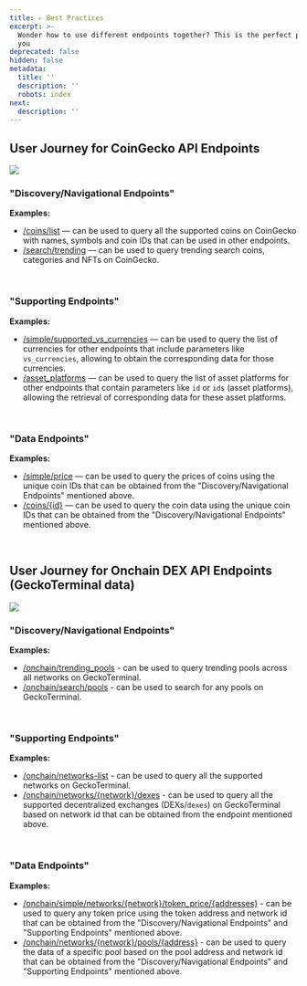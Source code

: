 ```yaml
---
title: ✍️ Best Practices
excerpt: >-
  Wonder how to use different endpoints together? This is the perfect place for
  you
deprecated: false
hidden: false
metadata:
  title: ''
  description: ''
  robots: index
next:
  description: ''
---
```

## User Journey for CoinGecko API Endpoints

<Image align="center" className="border" border={true} src="https://files.readme.io/60fecdf-image.png" />

### "Discovery/Navigational Endpoints"

**Examples:**

* [/coins/list](/reference/coins-list) — can be used to query all the supported coins on CoinGecko with names, symbols and coin IDs that can be used in other endpoints.
* [/search/trending](/reference/trending-search) — can be used to query trending search coins, categories and NFTs on CoinGecko.

<br />

### "Supporting Endpoints"

**Examples:**

* [/simple/supported\_vs\_currencies](/reference/simple-supported-currencies) — can be used to query the list of currencies for other endpoints that include parameters like `vs_currencies`, allowing to obtain the corresponding data for those currencies.
* [/asset\_platforms](/reference/asset-platforms-list) — can be used to query the list of asset platforms for other endpoints that contain parameters like `id` or `ids` (asset platforms), allowing the retrieval of corresponding data for these asset platforms.

<br />

### "Data Endpoints"

**Examples:**

* [/simple/price](/reference/simple-price) — can be used to query the prices of coins using the unique coin IDs that can be obtained from the "Discovery/Navigational Endpoints" mentioned above.
* [/coins/\{id}](/reference/coins-id) — can be used to query the coin data using the unique coin IDs that can be obtained from the "Discovery/Navigational Endpoints" mentioned above.

<br />

## User Journey for Onchain DEX API Endpoints (GeckoTerminal data)

<Image align="center" className="border" border={true} src="https://files.readme.io/fc38fa8-image.png" />

### "Discovery/Navigational Endpoints"

**Examples:**

* [/onchain/trending\_pools](/reference/trending-pools-list) - can be used to query trending pools across all networks on GeckoTerminal.
* [/onchain/search/pools](/reference/search-pools) - can be used to search for any pools on GeckoTerminal.

<br />

### "Supporting Endpoints"

**Examples:**

* [/onchain/networks-list](/reference/networks-list) - can be used to query all the supported networks on GeckoTerminal.
* [/onchain/networks/\{network}/dexes](/reference/dexes-list) - can be used to query all the supported decentralized exchanges (DEXs/`dexes`) on GeckoTerminal based on network id that can be obtained from the endpoint mentioned above.

<br />

### "Data Endpoints"

**Examples:**

* [/onchain/simple/networks/\{network}/token\_price/\{addresses}](/reference/onchain-simple-price) - can be used to query any token price using the token address and network id that can be obtained from the "Discovery/Navigational Endpoints" and "Supporting Endpoints" mentioned above.
* [/onchain/networks/\{network}/pools/\{address}](/reference/pool-address) - can be used to query  the data of a specific pool based on the pool address and network id that can be obtained from the "Discovery/Navigational Endpoints" and "Supporting Endpoints" mentioned above.
